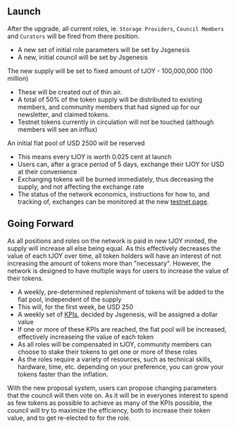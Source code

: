 ## Launch

After the upgrade, all current roles, ie. `Storage Providers`, `Council Members` and `Curators` will be fired from there position.

-   A new set of initial role parameters will be set by Jsgenesis
-   A new, initial council will be set by Jsgenesis

The new supply will be set to fixed amount of tJOY  - 100,000,000 (100 million)

-   These will be created out of thin air.
-   A total of 50% of the token supply will be distributed to existing members, and community members that had signed up for our newsletter, and claimed tokens.
-   Testnet tokens currently in circulation will not be touched (although members will see an influx)

An initial fiat pool of USD 2500 will be reserved

-   This means every tJOY is worth 0.025 cent at launch
-   Users can, after a grace period of 5 days, exchange their tJOY for USD at their convenience
-   Exchanging tokens will be burned immediately, thus decreasing the supply, and not affecting the exchange rate
-   The status of the network economics, instructions for how to, and tracking of, exchanges can be monitored at the new [testnet page](https://www.joystream.org//testnet).

## Going Forward

As all positions and roles on the network is paid in new tJOY minted, the supply will increase all else being equal. As this effectively decreases the value of each tJOY over time, all token holders will have an interest of not increasing the amount of tokens more than "necessary". However, the network is designed to have multiple ways for users to increase the value of their tokens.

-   A weekly, pre-determined replenishment of tokens will be added to the fiat pool, independent of the supply
-   This will, for the first week, be USD 250
-   A weekly set of [KPIs](https://en.wikipedia.org/wiki/Performance_indicator), decided by Jsgenesis, will be assigned a dollar value
-   If one or more of these KPIs are reached, the fiat pool will be increased, effectively increaseing the value of each token
-   As all roles will be compensated in tJOY, community members can choose to stake their tokens to get one or more of these roles
-   As the roles require a variety of resources, such as technical skills, hardware, time, etc. depending on your preference,  you can grow your tokens faster than the inflation.

With the new proposal system, users can propose changing parameters that the council will then vote on. As it will be in everyones interest to spend as few tokens as possible to achieve as many of the KPIs possible, the council will try to maximize the efficiency, both to increase their token value, and to get re-elected to for the role.
